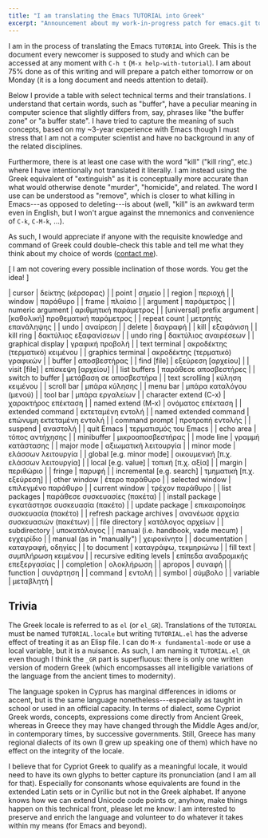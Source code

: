 ```yaml
---
title: "I am translating the Emacs TUTORIAL into Greek"
excerpt: "Announcement about my work-in-progress patch for emacs.git to provide the Emacs TUTORIAL in the Greek language."
---
```


I am in the process of translating the Emacs `TUTORIAL` into Greek.
This is the document every newcomer is supposed to study and which can
be accessed at any moment with `C-h t` (`M-x help-with-tutorial`).  I am
about 75% done as of this writing and will prepare a patch either
tomorrow or on Monday (it is a long document and needs attention to
detail).

Below I provide a table with select technical terms and their
translations.  I understand that certain words, such as "buffer", have a
peculiar meaning in computer science that slightly differs from, say,
phrases like "the buffer zone" or "a buffer state".  I have tried to
capture the meaning of such concepts, based on my ~3-year experience
with Emacs though I must stress that I am not a computer scientist and
have no background in any of the related disciplines.

Furthermore, there is at least one case with the word "kill" ("kill
ring", etc.) where I have intentionally not translated it literally.  I
am instead using the Greek equivalent of "extinguish" as it is
conceptually more accurate than what would otherwise denote "murder",
"homicide", and related.  The word I use can be understood as "remove",
which is closer to what killing in Emacs---as opposed to deleting---is
about (well, "kill" is an awkward term even in English, but I won't
argue against the mnemonics and convenience of `C-k`, `C-M-k`, ...).

As such, I would appreciate if anyone with the requisite knowledge and
command of Greek could double-check this table and tell me what they
think about my choice of words ([contact me](https://protesilaos.com/contact)).

[ I am not covering every possible inclination of those words.  You get
  the idea! ]

| cursor                             | δείκτης (κέρσορας)                    |
| point                              | σημείο                                |
| region                             | περιοχή                               |
| window                             | παράθυρο                              |
| frame                              | πλαίσιο                               |
| argument                           | παράμετρος                            |
| numeric argument                   | αριθμητική παράμετρος                 |
| [universal] prefix argument        | [καθολική] προθεματική παράμετρος     |
| repeat count                       | μετρητής επανάληψης                   |
| undo                               | αναίρεση                              |
| delete                             | διαγραφή                              |
| kill                               | εξαφάνιση                             |
| kill ring                          | δακτύλιος εξαφανίσεων                 |
| undo ring                          | δακτύλιος αναιρέσεων                  |
| graphical display                  | γραφική προβολή                       |
| text terminal                      | ακροδέκτης (τερματικό) κειμένου       |
| graphics terminal                  | ακροδέκτης (τερματικό) γραφικών       |
| buffer                             | αποσβεστήρας                          |
| find [file]                        | εξεύρεση [αρχείου]                    |
| visit [file]                       | επίσκεψη [αρχείου]                    |
| list buffers                       | παράθεσε αποσβεστήρες                 |
| switch to buffer                   | μετάβαση σε αποσβεστήρα               |
| text scrolling                     | κύληση κειμένου                       |
| scroll bar                         | μπάρα κύλησης                         |
| menu bar                           | μπάρα καταλόγου (μενού)               |
| tool bar                           | μπάρα εργαλείων                       |
| character extend (C-x)             | χαρακτήρος επέκταση                   |
| named extend (M-x)                 | ονόματος επέκταση                     |
| extended command                   | εκτεταμένη εντολή                     |
| named extended command             | επώνυμη εκτεταμένη εντολή             |
| command prompt                     | προτροπή εντολής                      |
| suspend                            | αναστολή                              |
| quit Emacs                         | τερματισμός του Emacs                 |
| echo area                          | τόπος αντήχησης                       |
| minibuffer                         | μικροαποσβεστήρας                     |
| mode line                          | γραμμή κατάστασης                     |
| major mode                         | αξιωματική λειτουργία                 |
| minor mode                         | ελάσσων λειτουργία                    |
| global [e.g. minor mode]           | οικουμενική [π.χ. ελάσσων λειτουργία] |
| local [e.g. value]                 | τοπική [π.χ. αξία]                    |
| margin                             | περιθώριο                             |
| fringe                             | παρυφή                                |
| incremental [e.g. search]          | τμηματική [π.χ. εξεύρεση]             |
| other window                       | έτερο παράθυρο                        |
| selected window                    | επιλεγμένο παράθυρο                   |
| current window                     | τρέχον παράθυρο                       |
| list packages                      | παράθεσε συσκευασίες (πακέτα)         |
| install package                    | εγκατάστησε συσκευασία (πακέτο)       |
| update package                     | επικαιροποίησε συσκευασία (πακέτο)    |
| refresh package archives           | ανανέωσε αρχεία συσκευασιών (πακέτων) |
| file directory                     | κατάλογος αρχείων                     |
| subdirectory                       | υποκατάλογος                          |
| manual (i.e. handbook, vade mecum) | εγχειρίδιο                            |
| manual (as in "manually")          | χειροκίνητα                           |
| documentation                      | καταγραφή, οδηγίες                    |
| to document                        | καταγράφω, τεκμηριώνω                 |
| fill text                          | συμπλήρωση κειμένου                   |
| recursive editing levels           | επίπεδα αναδρομικής επεξεργασίας      |
| completion                         | ολοκλήρωση                            |
| apropos                            | συναφή                                |
| function                           | συνάρτηση                             |
| command                            | εντολή                                |
| symbol                             | σύμβολο                               |
| variable                           | μεταβλητή                             |

## Trivia

The Greek locale is referred to as `el` (or `el_GR`).  Translations of
the `TUTORIAL` must be named `TUTORIAL.locale` but writing `TUTORIAL.el`
has the adverse effect of treating it as an Elisp file.  I can do `M-x
fundamental-mode` or use a local variable, but it is a nuisance.  As
such, I am naming it `TUTORIAL.el_GR` even though I think the `_GR` part
is superfluous: there is only one written version of modern Greek (which
encompsasses all intelligible variations of the language from the
ancient times to modernity).

The language spoken in Cyprus has marginal differences in idioms or
accent, but is the same language nonetheless---especially as taught in
school or used in an official capacity.  In terms of dialect, some
Cypriot Greek words, concepts, expressions come directly from Ancient
Greek, whereas in Greece they may have changed through the Middle Ages
and/or, in contemporary times, by successive governments.  Still, Greece
has many regional dialects of its own (I grew up speaking one of them)
which have no effect on the integrity of the locale.

I believe that for Cypriot Greek to qualify as a meaningful locale, it
would need to have its own glyphs to better capture its pronunciation
(and I am all for that).  Especially for consonants whose equivalents
are found in the extended Latin sets or in Cyrillic but not in the Greek
alphabet.  If anyone knows how we can extend Unicode code points or,
anyhow, make things happen on this technical front, please let me know:
I am interested to preserve and enrich the language and volunteer to do
whatever it takes within my means (for Emacs and beyond).
